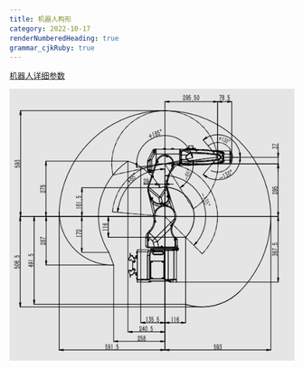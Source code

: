 ```yaml
---
title: 机器人构形
category: 2022-10-17
renderNumberedHeading: true
grammar_cjkRuby: true
---
```



[机器人详细参数]((https://www.efort.com.cn/web/upload/2022/04/20/16504191658016cu573.pdf))

![机器人包络图](./images/1665995736356.png)

